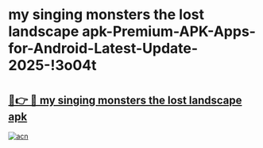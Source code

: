 # my singing monsters the lost landscape apk-Premium-APK-Apps-for-Android-Latest-Update-2025-!3o04t

# <h2><a href="https://googleone.com">🔗👉 🔴 my singing monsters the lost landscape apk</a></h2>

[![acn](https://github.com/user-attachments/assets/0f9c940e-d8b0-45ae-aac7-cd30a18b3e1c)](https://googleone.com)

